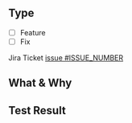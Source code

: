 ## Type
- [ ] Feature
- [ ] Fix

<!-- Jira Ticket - If the issue does not exist, remove it. -->
Jira Ticket [issue #ISSUE_NUMBER](https://geezers.atlassian.net/browse/ISSUE_NUMBER)

## What & Why
<!-- What changes are being made? -->
<!-- Why are these changes necessary? -->

## Test Result
<!-- Please fill out the test results. -->
